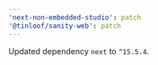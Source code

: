 ```yaml
---
'next-non-embedded-studio': patch
'@tinloof/sanity-web': patch
---
```


Updated dependency `next` to `^15.5.4`.

